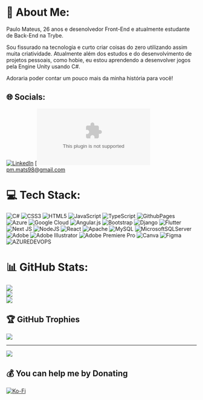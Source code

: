 # 💫 About Me:
Paulo Mateus, 26 anos e desenolvedor Front-End e atualmente estudante de Back-End na Trybe.

Sou fissurado na tecnologia e curto criar coisas do zero utilizando assim muita criatividade. Atualmente além dos estudos e do desenvolvimento de projetos pessoais, como hobie, eu estou aprendendo a desenvolver jogos pela Engine Unity usando C#.

Adoraria poder contar um pouco mais da minha história para você! 


## 🌐 Socials:
[![LinkedIn](https://img.shields.io/badge/LinkedIn-%230077B5.svg?logo=linkedin&logoColor=white)](https://www.linkedin.com/in/paulomatsdev/) 
[![Email](mailto:pm.mats98@gmail.com) pm.mats98@gmail.com

# 💻 Tech Stack:
![C#](https://img.shields.io/badge/c%23-%23239120.svg?style=plastic&logo=csharp&logoColor=white) ![CSS3](https://img.shields.io/badge/css3-%231572B6.svg?style=plastic&logo=css3&logoColor=white) ![HTML5](https://img.shields.io/badge/html5-%23E34F26.svg?style=plastic&logo=html5&logoColor=white) ![JavaScript](https://img.shields.io/badge/javascript-%23323330.svg?style=plastic&logo=javascript&logoColor=%23F7DF1E) ![TypeScript](https://img.shields.io/badge/typescript-%23007ACC.svg?style=plastic&logo=typescript&logoColor=white) ![GithubPages](https://img.shields.io/badge/github%20pages-121013?style=plastic&logo=github&logoColor=white) ![Azure](https://img.shields.io/badge/azure-%230072C6.svg?style=plastic&logo=microsoftazure&logoColor=white) ![Google Cloud](https://img.shields.io/badge/GoogleCloud-%234285F4.svg?style=plastic&logo=google-cloud&logoColor=white) ![Angular.js](https://img.shields.io/badge/angular.js-%23E23237.svg?style=plastic&logo=angularjs&logoColor=white) ![Bootstrap](https://img.shields.io/badge/bootstrap-%238511FA.svg?style=plastic&logo=bootstrap&logoColor=white) ![Django](https://img.shields.io/badge/django-%23092E20.svg?style=plastic&logo=django&logoColor=white) ![Flutter](https://img.shields.io/badge/Flutter-%2302569B.svg?style=plastic&logo=Flutter&logoColor=white) ![Next JS](https://img.shields.io/badge/Next-black?style=plastic&logo=next.js&logoColor=white) ![NodeJS](https://img.shields.io/badge/node.js-6DA55F?style=plastic&logo=node.js&logoColor=white) ![React](https://img.shields.io/badge/react-%2320232a.svg?style=plastic&logo=react&logoColor=%2361DAFB) ![Apache](https://img.shields.io/badge/apache-%23D42029.svg?style=plastic&logo=apache&logoColor=white) ![MySQL](https://img.shields.io/badge/mysql-%2300000f.svg?style=plastic&logo=mysql&logoColor=white) ![MicrosoftSQLServer](https://img.shields.io/badge/Microsoft%20SQL%20Server-CC2927?style=plastic&logo=microsoft%20sql%20server&logoColor=white) ![Adobe](https://img.shields.io/badge/adobe-%23FF0000.svg?style=plastic&logo=adobe&logoColor=white) ![Adobe Illustrator](https://img.shields.io/badge/adobe%20illustrator-%23FF9A00.svg?style=plastic&logo=adobe%20illustrator&logoColor=white) ![Adobe Premiere Pro](https://img.shields.io/badge/Adobe%20Premiere%20Pro-9999FF.svg?style=plastic&logo=Adobe%20Premiere%20Pro&logoColor=white) ![Canva](https://img.shields.io/badge/Canva-%2300C4CC.svg?style=plastic&logo=Canva&logoColor=white) ![Figma](https://img.shields.io/badge/figma-%23F24E1E.svg?style=plastic&logo=figma&logoColor=white) ![AZUREDEVOPS](https://img.shields.io/badge/azuredevops-0078D7.svg?style=plastic&logo=azuredevops&logoColor=white&color=%230078D7)
# 📊 GitHub Stats:
![](https://github-readme-stats.vercel.app/api?username=paulomats&theme=react&hide_border=false&include_all_commits=false&count_private=false)<br/>
![](https://github-readme-streak-stats.herokuapp.com/?user=paulomats&theme=react&hide_border=false)<br/>
![](https://github-readme-stats.vercel.app/api/top-langs/?username=paulomats&theme=react&hide_border=false&include_all_commits=false&count_private=false&layout=compact)

## 🏆 GitHub Trophies
![](https://github-profile-trophy.vercel.app/?username=paulomats&theme=discord&no-frame=false&no-bg=true&margin-w=4)

---
[![](https://visitcount.itsvg.in/api?id=paulomats&icon=0&color=6)](https://visitcount.itsvg.in)

  ## 💰 You can help me by Donating
  [![Ko-Fi](https://img.shields.io/badge/Ko--fi-F16061?style=for-the-badge&logo=ko-fi&logoColor=white)](https://ko-fi.com/paulomats) 

  
<!-- Proudly created with GPRM ( https://gprm.itsvg.in ) -->

